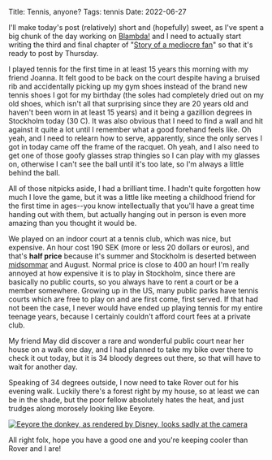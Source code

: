 Title: Tennis, anyone?
Tags: tennis
Date: 2022-06-27

I'll make today's post (relatively) short and (hopefully) sweet, as I've spent a
big chunk of the day working on [Blambda!](https://github.com/jmglov/blambda)
and I need to actually start writing the third and final chapter of "[Story of a
mediocre fan](2022-06-16-story-of-a-mediocre-fan.html)" so that it's ready to
post by Thursday.

I played tennis for the first time in at least 15 years this morning with my
friend Joanna. It felt good to be back on the court despite having a bruised rib
and accidentally picking up my gym shoes instead of the brand new tennis shoes I
got for my birthday (the soles had completely dried out on my old shoes, which
isn't all that surprising since they are 20 years old and haven't been worn in
at least 15 years) and it being a gazillion degrees in Stockholm today (30 C).
It was also obvious that I need to find a wall and hit against it quite a lot
until I remember what a good forehand feels like. Oh yeah, and I need to relearn
how to serve, apparently, since the only serves I got in today came off the
frame of the racquet. Oh yeah, and I also need to get one of those goofy glasses
strap thingies so I can play with my glasses on, otherwise I can't see the ball
until it's too late, so I'm always a little behind the ball.

All of those nitpicks aside, I had a brilliant time. I hadn't quite forgotten
how much I love the game, but it was a little like meeting a childhood friend
for the first time in ages--you know intellectually that you'll have a great
time handing out with them, but actually hanging out in person is even more
amazing than you thought it would be.

We played on an indoor court at a tennis club, which was nice, but expensive. An
hour cost 190 SEK (more or less 20 dollars or euros), and that's **half price**
because it's summer and Stockholm is deserted between
[midsommar](2022-06-25-midsommar.html) and August. Normal price is close to 400
an hour! I'm really annoyed at how expensive it is to play in Stockholm, since
there are basically no public courts, so you always have to rent a court or be a
member somewhere. Growing up in the US, many public parks have tennis courts
which are free to play on and are first come, first served. If that had not been
the case, I never would have ended up playing tennis for my entire teenage
years, because I certainly couldn't afford court fees at a private club.

My friend May did discover a rare and wonderful public court near her house on a
walk one day, and I had planned to take my bike over there to check it out
today, but it is 34 bloody degrees out there, so that will have to wait for
another day.

Speaking of 34 degrees outside, I now need to take Rover out for his evening
walk. Luckily there's a forest right by my house, so at least we can be in the
shade, but the poor fellow absolutely hates the heat, and just trudges along
morosely looking like Eeyore.

[![Eeyore the donkey, as rendered by Disney, looks sadly at the
camera](assets/eeyore.png "By Disney - https://winniethepooh.disney.com/eeyore, Fair use")](https://en.wikipedia.org/w/index.php?curid=64930688)

All right folx, hope you have a good one and you're keeping cooler than Rover
and I are!
